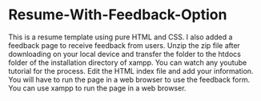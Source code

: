 # Resume-With-Feedback-Option
This is a resume template using pure HTML and CSS. I also added a feedback page to receive feedback from users. 
Unzip the zip file after downloading on your local device and transfer the folder to the htdocs folder of the installation directory of xampp. You can watch any youtube tutorial for the process. Edit the HTML index file and add your information. You will have to run the page in a web browser to use the feedback form. You can use  xampp to run the page in a web browser.

